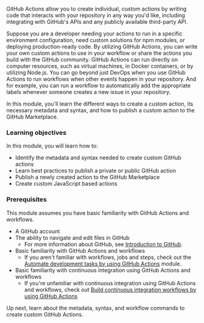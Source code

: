 GitHub Actions allow you to create individual, custom actions by writing code that interacts with your repository in any way you'd like, including integrating with GitHub's APIs and any publicly available third-party API.

Suppose you are a developer needing your actions to run in a specific environment configuration, need custom solutions for npm modules, or deploying production-ready code. By utilizing GitHub Actions, you can write your own custom actions to use in your workflow or share the actions you build with the GitHub community. GitHub Actions can run directly on computer resources, such as virtual machines, in Docker containers, or by utilizing Node.js. You can go beyond just DevOps when you use GitHub Actions to run workflows when other events happen in your repository. And for example, you can run a workflow to automatically add the appropriate labels whenever someone creates a new issue in your repository.

In this module, you'll learn the different ways to create a custom action, its necessary metadata and syntax, and how to publish a custom action to the GitHub Marketplace.

### Learning objectives

In this module, you will learn how to:

- Identify the metadata and syntax needed to create custom GitHub actions
- Learn best practices to publish a private or public GitHub action
- Publish a newly created action to the GitHub Marketplace
- Create custom JavaScript based actions

### Prerequisites

This module assumes you have basic familiarity with GitHub Actions and workflows.

- A GitHub account
- The ability to navigate and edit files in GitHub
  - For more information about GitHub, see [Introduction to GitHub](https://learn.microsoft.com/en-us/training/modules/introduction-to-github/).
- Basic familiarity with GitHub Actions and workflows
  - If you aren't familiar with workflows, jobs and steps, check out the [Automate development tasks by using GitHub Actions](https://learn.microsoft.com/en-us/training/modules/github-actions-automate-tasks/) module.
- Basic familiarity with continuous integration using GitHub Actions and workflows
  - If you're unfamiliar with continuous integration using GitHub Actions and workflows, check out [Build continuous integration workflows by using GitHub Actions](https://learn.microsoft.com/en-us/training/modules/github-actions-ci/)

Up next, learn about the metadata, syntax, and workflow commands to create custom GitHub Actions.
